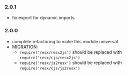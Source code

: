 ### 2.0.1

- fix export for dynamic imports

### 2.0.0

- complete refactoring to make this module universal
- MIGRATION:
    - `require('resx/resx2js')` should be replaced with `require('resx/cjs/resx2js')`
    - `require('resx/js2resx')` should be replaced with `require('resx/cjs/js2resx')`
